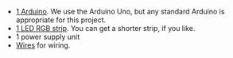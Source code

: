 + [1 Arduino](https://www.sparkfun.com/products/11021). We use the Arduino Uno, but any standard Arduino is appropriate for this project.
+ [1 LED RGB strip](https://www.sparkfun.com/products/12028). You can get a shorter strip, if you like.
+ 1 power supply unit
+ [Wires](https://www.sparkfun.com/products/9194) for wiring. 